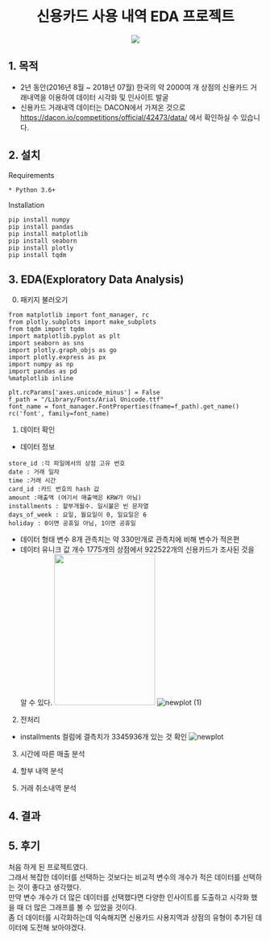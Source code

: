 <h1 align="center"><strong>신용카드 사용 내역 EDA 프로젝트</strong></h3>

<p align="center"><img src="https://user-images.githubusercontent.com/72811950/105155279-bf002800-5b4d-11eb-8af9-b2f5bc72215f.jpg"></p>

## 1. 목적
- 2년 동안(2016년 8월 ~ 2018년 07월) 한국의 약 2000여 개 상점의 신용카드 거래내역을 이용하여 데이터 시각화 및 인사이트 발굴
- 신용카드 거래내역 데이터는 DACON에서 가져온 것으로 https://dacon.io/competitions/official/42473/data/ 에서 확인하실 수 있습니다.

## 2. 설치
Requirements
```
* Python 3.6+
```
Installation
```
pip install numpy
pip install pandas
pip install matplotlib
pip install seaborn
pip install plotly
pip install tqdm
```
## 3. EDA(Exploratory Data Analysis)
0) 패키지 불러오기
```
from matplotlib import font_manager, rc
from plotly.subplots import make_subplots
from tqdm import tqdm
import matplotlib.pyplot as plt 
import seaborn as sns 
import plotly.graph_objs as go
import plotly.express as px
import numpy as np
import pandas as pd
%matplotlib inline

plt.rcParams['axes.unicode_minus'] = False
f_path = "/Library/Fonts/Arial Unicode.ttf"
font_name = font_manager.FontProperties(fname=f_path).get_name()
rc('font', family=font_name)
```
1) 데이터 확인
- 데이터 정보
```
store_id :각 파일에서의 상점 고유 번호
date : 거래 일자
time :거래 시간
card_id :카드 번호의 hash 값
amount :매출액 (여기서 매출액은 KRW가 아님)
installments : 할부개월수. 일시불은 빈 문자열
days_of_week : 요일, 월요일이 0, 일요일은 6
holiday : 0이면 공휴일 아님, 1이면 공휴일
```
- 데이터 형태
변수 8개 관측치는 약 330만개로 관측치에 비해 변수가 적은편
- 데이터 유니크 값 개수
1775개의 상점에서 922522개의 신용카드가 조사된 것을 알 수 있다.
<img src="https://user-images.githubusercontent.com/72811950/105183034-1368cf00-5b71-11eb-8ccd-518850ebe4e9.png" width="200" height="300"></img>
![newplot (1)](https://user-images.githubusercontent.com/72811950/105183157-2f6c7080-5b71-11eb-85a5-e4011cf31d50.png)

2) 전처리
- installments 컬럼에 결측치가 3345936개 있는 것 확인
![newplot](https://user-images.githubusercontent.com/72811950/105180715-4198df80-5b6e-11eb-9c30-073937cf263d.png)

3) 시간에 따른 매출 분석


4) 할부 내역 분석


5) 거래 취소내역 분석



## 4. 결과

## 5. 후기
처음 하게 된 프로젝트였다.  
그래서 복잡한 데이터를 선택하는 것보다는 비교적 변수의 개수가 적은 데이터를 선택하는 것이 좋다고 생각했다.  
만약 변수 개수가 더 많은 데이터를 선택했다면 다양한 인사이트를 도출하고 시각화 했을 때 더 많은 그래프를 볼 수 있었을 것이다.  
좀 더 데이터를 시각화하는데 익숙해지면 신용카드 사용지역과 상점의 유형이 추가된 데이터에 도전해 보아야겠다.

